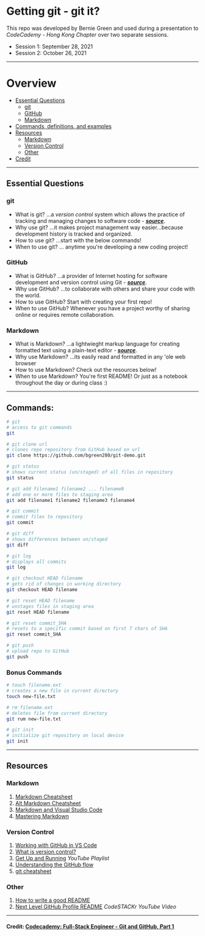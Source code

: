 Getting git - git it?
===
This repo was developed by Bernie Green and used during a presentation to *CodeCademy - Hong Kong Chapter* over two separate sessions.
- Session 1: September 28, 2021
- Session 2: October 26, 2021
---
# Overview
- [Essential Questions](#essential-questions)
  - [git](#git)
  - [GitHub](#github)
  - [Markdown](#markdown)
- [Commands, definitions, and examples](#commands)
- [Resources](#resources)
  - [Markdown](#markdown)
  - [Version Control](#version-control)
  - [Other](#other)
- [Credit](#other)
---
## Essential Questions
### git
- What is git? ...a *version control* system which allows the practice of tracking and managing changes to software code - [*__source__*](https://www.atlassian.com/git/tutorials/what-is-version-control).
- Why use git? ...it makes project management way easier...because development history is tracked and organized.
- How to use git? ...start with the below commands!
- When to use git? ... anytime you're developing a new coding project!

### GitHub
- What is GitHub? ...a provider of Internet hosting for software development and version control using Git - [*__source__*](https://www.wikiwand.com/en/GitHub).
- Why use GitHub? ...to collaborate with others and share your code with the world.
- How to use GitHub? Start with creating your first repo! 
- When to use GitHub? Whenever you have a project worthy of sharing online or requires remote collaboration.

### Markdown
- What is Markdown? ...a lightwieght markup language for creating formatted text using a plain-text editor - [*__source__*](https://www.wikiwand.com/en/Markdown).
- Why use Markdown? ...its easily read and formatted in any 'ole web browser
- How to use Markdown? Check out the resources below!
- When to use Markdown? You're first README! Or just as a notebook throughout the day or during class :)

---
## Commands:

```bash
# git
# access to git commands
git

# git clone url
# clones repo repository from GitHub based on url
git clone https://github.com/bgreen280/git-demo.git

# git status
# shows current status (un/staged) of all files in repository
git status

# git add filename1 filename2 ... filenameN
# add one or more files to staging area
git add filename1 filename2 filename3 filename4

# git commit
# commit files to repository
git commit

# git diff
# shows differences between un/staged
git diff

# git log
# displays all commits
git log

# git checkout HEAD filename
# gets rid of changes in working directory
git checkout HEAD filename

# git reset HEAD filename
# unstages files in staging area
git reset HEAD filename

# git reset commit_SHA
# resets to a specific commit based on first 7 chars of SHA
git reset commit_SHA

# git push
# upload repo to GitHub
git push
```

### Bonus Commands
```bash
# touch filename.ext 
# creates a new file in current directory
touch new-file.txt

# rm filename.ext 
# deletes file from current directory
git rum new-file.txt

# git init 
# initialize git repository on local device
git init
```
---
## Resources
### Markdown
1. [Markdown Cheatsheet](https://github.com/adam-p/markdown-here/wiki/Markdown-Cheatsheet)
1. [Alt Markdown Cheatsheet](https://gist.github.com/bradtraversy/547a7bbf35ffba1561706e161a50b05a)
1. [Markdown and Visual Studio Code](https://code.visualstudio.com/docs/languages/markdown)
1. [Mastering Markdown](https://guides.github.com/features/mastering-markdown/)
### Version Control
1. [Working with GitHub in VS Code](https://code.visualstudio.com/docs/editor/github)
1. [What is version control?](https://www.atlassian.com/git/tutorials/what-is-version-control)
1. [Get Up and Running](https://www.youtube.com/playlist?list=PLg7s6cbtAD15G8lNyoaYDuKZSKyJrgwB-) *YouTube Playlist*
1. [Understanding the GitHub flow](https://guides.github.com/introduction/flow/)
1. [git cheatsheet](https://education.github.com/git-cheat-sheet-education.pdf)
### Other
1. [How to write a good README](https://bulldogjob.com/news/449-how-to-write-a-good-readme-for-your-github-project)
1. [Next Level GitHub Profile README](https://www.youtube.com/watch?v=ECuqb5Tv9qI&t) *CodeSTACKr YouTube Video*
---
#### Credit: [Codecademy: Full-Stack Engineer - Git and GitHub, Part 1](https://www.codecademy.com/learn/paths/full-stack-engineer-career-path)
